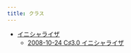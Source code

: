 ```yaml
---
title: クラス
---
```



- [イニシャライザ](./イニシャライザ/index.md)
    - [2008-10-24 C♯3.0 イニシャライザ](./../../../../../../d/2008/10/24/C♯3.0_イニシャライザ.md)




